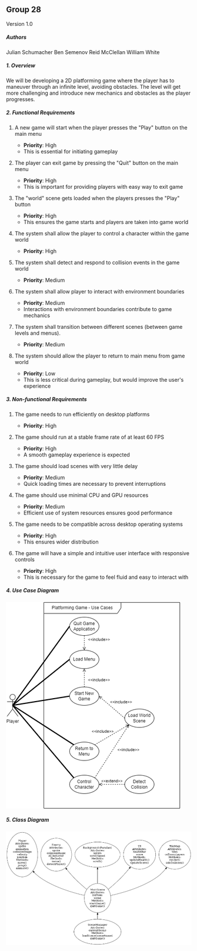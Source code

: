 ## Group 28

Version 1.0

##### Authors 
Julian Schumacher 
Ben Semenov
Reid McClellan
William White

##### 1. Overview
We will be developing a 2D platforming game where the player has to maneuver through an infinite level, avoiding obstacles. The level will get more challenging and introduce new mechanics and obstacles as the player progresses. 
   
##### 2. Functional Requirements 
1. A new game will start when the player presses the "Play" button on the main menu 
   - **Priority**: High 
   - This is essential for initiating gameplay 

2. The player can exit game by pressing the "Quit" button on the main menu
   - **Priority**: High
   - This is important for providing players with easy way to exit game 

3. The "world" scene gets loaded when the players presses the "Play" button 
   - **Priority**: High
   - This ensures the game starts and players are taken into game world 

4. The system shall allow the player to control a character within the game world 
   - **Priority**: High

5. The system shall detect and respond to collision events in the game world 
   - **Priority**: Medium 

6. The system shall allow player to interact with environment boundaries 
   - **Priority**: Medium 
   - Interactions with environment boundaries contribute to game mechanics 

7. The system shall transition between different scenes (between game levels and menus).
   - **Priority**: Medium 

8. The system should allow the player to return to main menu from game world
   - **Priority**: Low
   - This is less critical during gameplay, but would improve the user's experience 
##### 3. Non-functional Requirements 
1. The game needs to run efficiently on desktop platforms
   - **Priority**: High

2. The game should run at a stable frame rate of at least 60 FPS
   - **Priority**: High
   - A smooth gameplay experience is expected

3. The game should load scenes with very little delay
   - **Priority**: Medium
   - Quick loading times are necessary to prevent interruptions 

4. The game should use minimal CPU and GPU resources 
   - **Priority**: Medium
   - Efficient use of system resources ensures good performance 

5. The game needs to be compatible across desktop operating systems 
   - **Priority**: High
   - This ensures wider distribution 

6. The game will have a simple and intuitive user interface with responsive controls 
   - **Priority**: High 
   - This is necessary for the game to feel fluid and easy to interact with 

##### 4. Use Case Diagram 

![Use Case Diagram](./images/useCase.drawio.png)

##### 5. Class Diagram
![Class Diagram](./images/class_diagram_game_project.png)
